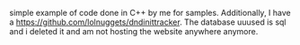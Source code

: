 simple example of code done in C++ by me for samples. Additionally, I have a https://github.com/lolnuggets/dndinittracker. The database uuused is sql and i deleted it and am not hosting the website anywhere anymore.
